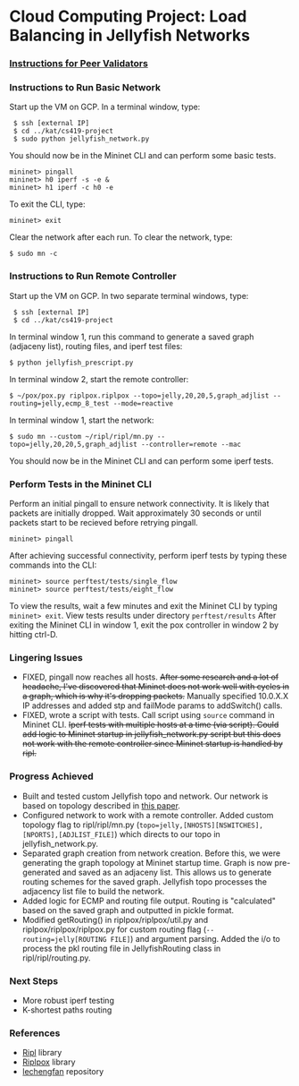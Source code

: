 # Cloud Computing Project: Load Balancing in Jellyfish Networks


### [Instructions for Peer Validators](https://docs.google.com/document/d/1gw0bQXfTPnE98h_51koCD04AAzTgu5nammc-pARR2Jw/edit?usp=sharing)

### Instructions to Run Basic Network
Start up the VM on GCP. In a terminal window, type:
``` code
 $ ssh [external IP]
 $ cd ../kat/cs419-project
 $ sudo python jellyfish_network.py
 ```
You should now be in the Mininet CLI and can perform some basic tests.

``` code
mininet> pingall
mininet> h0 iperf -s -e &
mininet> h1 iperf -c h0 -e
```
To exit the CLI, type:
``` code
mininet> exit

```
Clear the network after each run. To clear the network, type:
``` code
$ sudo mn -c
```

### Instructions to Run Remote Controller

Start up the VM on GCP. In two separate terminal windows, type:
``` code
 $ ssh [external IP]
 $ cd ../kat/cs419-project
 ```
In terminal window 1, run this command to generate a saved graph (adjaceny list), routing files, and iperf test files:
``` code
$ python jellyfish_prescript.py
```
In terminal window 2, start the remote controller:
``` code
$ ~/pox/pox.py riplpox.riplpox --topo=jelly,20,20,5,graph_adjlist --routing=jelly,ecmp_8_test --mode=reactive
```
In terminal window 1, start the network:
``` code
$ sudo mn --custom ~/ripl/ripl/mn.py --topo=jelly,20,20,5,graph_adjlist --controller=remote --mac
```

You should now be in the Mininet CLI and can perform some iperf tests.

### Perform Tests in the Mininet CLI

Perform an initial pingall to ensure network connectivity. It is likely that packets are initially dropped. Wait approximately 30 seconds or until packets start to be recieved before retrying pingall.
``` code
mininet> pingall
```

After achieving successful connectivity, perform iperf tests by typing these commands into the CLI:
``` code
mininet> source perftest/tests/single_flow
mininet> source perftest/tests/eight_flow
```

To view the results, wait a few minutes and exit the Mininet CLI by typing ``` mininet> exit ```. View tests results under directory ``` perftest/results ``` After exiting the Mininet CLI in window 1, exit the pox controller in window 2 by hitting ctrl-D.



### Lingering Issues
- FIXED, pingall now reaches all hosts. ~~After some research and a lot of headache, I've discovered that Mininet does not work well with cycles in a graph, which is why it's dropping packets.~~ Manually specified 10.0.X.X IP addresses and added stp and failMode params to addSwitch() calls.
- FIXED, wrote a script with tests. Call script using ``` source ``` command in Mininet CLI. ~~Iperf tests with multiple hosts at a time (via script). Could add logic to Mininet startup in jellyfish_network.py script but this does not work with the remote controller since Mininet startup is handled by ripl.~~

### Progress Achieved
- Built and tested custom Jellyfish topo and network. Our network is based on topology described in [this paper](https://www.usenix.org/system/files/conference/nsdi12/nsdi12-final82.pdf).
- Configured network to work with a remote controller. Added custom topology flag to ripl/ripl/mn.py (``` topo=jelly,[NHOSTS][NSWITCHES],[NPORTS],[ADJLIST_FILE] ```) which directs to our topo in jellyfish_network.py.
- Separated graph creation from network creation. Before this, we were generating the graph topology at Mininet startup time. Graph is now pre-generated and saved as an adjaceny list. This allows us to generate routing schemes for the saved graph. Jellyfish topo processes the adjacency list file to build the network.
- Added logic for ECMP and routing file output. Routing is "calculated" based on the saved graph and outputted in pickle format.
- Modified getRouting() in riplpox/riplpox/util.py and riplpox/riplpox/riplpox.py for custom routing flag (```--routing=jelly[ROUTING FILE]```) and argument parsing. Added the i/o to process the pkl routing file in JellyfishRouting class in ripl/ripl/routing.py.

### Next Steps
- More robust iperf testing
- K-shortest paths routing

### References
- [Ripl](https://github.com/brandonheller/ripl) library
- [Riplpox](https://github.com/brandonheller/riplpox) library
- [lechengfan](https://github.com/lechengfan/cs244-assignment2/tree/f4f0f06fbb939a8a3bb9a10bd3446363f53bf6b2) repository
